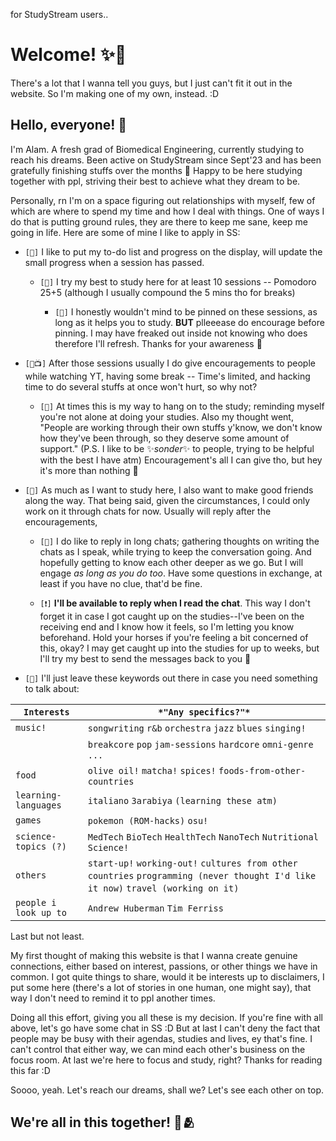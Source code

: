 for StudyStream users..
# Welcome! ✨🙌

There's a lot that I wanna tell you guys, but I just can't fit it out in the website. So I'm making one of my own, instead. :D

## Hello, everyone! 👋
I'm Alam. A fresh grad of Biomedical Engineering, currently studying to reach his dreams. Been active on StudyStream since Sept'23 and has been gratefully finishing stuffs over the months 📆 Happy to be here studying together with ppl, striving their best to achieve what they dream to be. 

Personally, rn I'm on a space figuring out relationships with myself, few of which are where to spend my time and how I deal with things. One of ways I do that is putting ground rules, they are there to keep me sane, keep me going in life. Here are some of mine I like to apply in SS:

* `[📝]` I like to put my to-do list and progress on the display, will update the small progress when a session has passed.

  * `[🍅]` I try my best to study here for at least 10 sessions -- Pomodoro 25+5 (although I usually compound the 5 mins tho for breaks)
 
    * `[📌]` I honestly wouldn't mind to be pinned on these sessions, as long as it helps you to study. **BUT** plleeease do encourage before pinning. I may have freaked out inside not knowing who does therefore I'll refresh. Thanks for your awareness 🙏

* `[👊📺]` After those sessions usually I do give encouragements to people while watching YT, having some break -- Time's limited, and hacking time to do several stuffs at once won't hurt, so why not? 

  * `[👟]` At times this is my way to hang on to the study; reminding myself you're not alone at doing your studies. Also my thought went, "People are working through their own stuffs y'know, we don't know how they've been through, so they deserve some amount of support." (P.S. I like to be ✨*sonder*✨ to people, trying to be helpful with the best I have atm) Encouragement's all I can give tho, but hey it's more than nothing 🤗

* `[💭]` As much as I want to study here, I also want to make good friends along the way. That being said, given the circumstances, I could only work on it through chats for now. Usually will reply after the encouragements, 

  * `[💬]` I do like to reply in long chats; gathering thoughts on writing the chats as I speak, while trying to keep the conversation going. And hopefully getting to know each other deeper as we go. But I will engage *as long as you do too*. Have some questions in exchange, at least if you have no clue, that'd be fine.

  * `[❗]` **I'll be available to reply when I read the chat**. This way I don't forget it in case I got caught up on the studies--I've been on the receiving end and I know how it feels, so I'm letting you know beforehand. Hold your horses if you're feeling a bit concerned of this, okay? I may get caught up into the studies for up to weeks, but I'll try my best to send the messages back to you 📨

* `[📍]` I'll just leave these keywords out there in case you need something to talk about:

| `Interests` | `*"Any specifics?"*`                                   |
|-------------|--------------------------------------------------------|
| `music!` | `songwriting` `r&b` `orchestra` `jazz` `blues` `singing!`  |
|         | `breakcore` `pop` `jam-sessions` `hardcore` `omni-genre` `...`  |
| `food`  | `olive oil!` `matcha!` `spices!` `foods-from-other-countries` | 
| `learning-languages` | `italiano` `3arabiya` `(learning these atm)` |
| `games` | `pokemon (ROM-hacks)` `osu!` |
| `science-topics (?)` | `MedTech` `BioTech` `HealthTech` `NanoTech` `Nutritional Science!` |
| `others` | `start-up!` `working-out!` `cultures from other countries` `programming (never thought I'd like it now)` `travel (working on it)` |
| `people i look up to` | `Andrew Huberman` `Tim Ferriss` |
 
Last but not least.

My first thought of making this website is that I wanna create genuine connections, either based on interest, passions, or other things we have in common. I got quite things to share, would it be interests up to disclaimers, I put some here (there's a lot of stories in one human, one might say), that way I don't need to remind it to ppl another times.

Doing all this effort, giving you all these is my decision. If you're fine with all above, let's go have some chat in SS :D But at last I can't deny the fact that people may be busy with their agendas, studies and lives, ey that's fine. I can't control that either way, we can mind each other's business on the focus room. At last we're here to focus and study, right? Thanks for reading this far :D

Soooo, yeah. Let's reach our dreams, shall we? Let's see each other on top.

## We're all in this together! 🙌🫂
